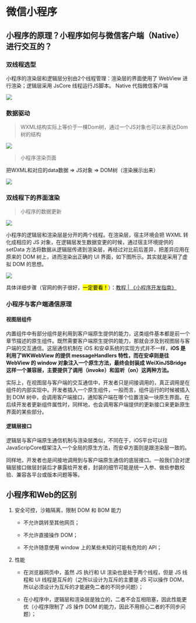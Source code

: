 # 微信小程序

## 小程序的原理？小程序如何与微信客户端（Native）进行交互的？

### 双线程选型

小程序的渲染层和逻辑层分别由2个线程管理：渲染层的界面使用了 WebView 进行渲染；逻辑层采用 JsCore 线程运行JS脚本。 Native 代指微信客户端

![](https://tva1.sinaimg.cn/large/008i3skNly1gxsogozrrej314h0u0tcd.jpg)

### 数据驱动

> WXML结构实际上等价于一棵Dom树，通过一个JS对象也可以来表达Dom树的结构

![](https://tva1.sinaimg.cn/large/008i3skNgy1gzekd1kcfyj30wq0o9dh4.jpg)

> 小程序渲染页面

把WXML和对应的data数据 => JS对象 => DOM树（渲染展示出来）

![](https://tva1.sinaimg.cn/large/008i3skNgy1gzekdjfwdtj30wq0do0tf.jpg)

### 双线程下的界面渲染

> 小程序的数据更新

![](https://tva1.sinaimg.cn/large/008i3skNgy1gzekbz12nqj31560oc0vb.jpg)

小程序的逻辑层和渲染层是分开的两个线程。在渲染层，宿主环境会把 WXML 转化成相应的 JS 对象，在逻辑层发生数据变更的时候，通过宿主环境提供的 setData 方法将数据从逻辑层传递到渲染层，再经过对比前后差异，把差异应用在原来的 DOM 树上，进而渲染出正确的 UI 界面，如下图所示。其实就是采用了虚拟 DOM 的思想。

![](https://tva1.sinaimg.cn/large/008i3skNly1gxspgr9ucsj30wq0n4diu.jpg)

具体详细步骤（官网的例子很好，<mark>一定要看！</mark>）：[教程 | 《小程序开发指南》](https://developers.weixin.qq.com/ebook?action=get_post_info&docid=0000286f908988db00866b85f5640a)

### 小程序与客户端通信原理

#### 视图层组件

内置组件中有部分组件是利用到客户端原生提供的能力，这类组件基本都是前一个章节描述的原生组件。既然需要客户端原生提供的能力，那就会涉及到视图层与客户端的交互通信。这层通信机制在 iOS 和安卓系统的实现方式并不一样，**iOS 是利用了WKWebView 的提供 messageHandlers 特性，而在安卓则是往 WebView 的 window 对象注入一个原生方法，最终会封装成 WeiXinJSBridge 这样一个兼容层，主要提供了调用（invoke）和监听（on）这两种方法。**

实际上，在视图层与客户端的交互通信中，开发者只是间接调用的，真正调用是在组件的内部实现中。开发者插入一个原生组件，一般而言，组件运行的时候被插入到 DOM 树中，会调用客户端接口，通知客户端在哪个位置渲染一块原生界面。在后续开发者更新组件属性时，同样地，也会调用客户端提供的更新接口来更新原生界面的某些部分。

#### 逻辑层接口

逻辑层与客户端原生通信机制与渲染层类似，不同在于，iOS平台可以往JavaScripCore框架注入一个全局的原生方法，而安卓方面则是跟渲染层一致的。

同样地，开发者也是间接地调用到与客户端原生通信的底层接口。一般我们会对逻辑层接口做层封装后才暴露给开发者，封装的细节可能是统一入参、做些参数校验、兼容各平台或版本问题等等。

## 小程序和Web的区别

1. 安全可控，沙箱隔离，限制 DOM 和 BOM 能力

   * 不允许跳转至其他网页；

   * 不允许直接操作 DOM；

   * 不允许随意使用 window 上的某些未知的可能有危险的 API；

2. 性能

   * 在浏览器网页中，虽然 JS 执行和 UI 渲染也是处于两个线程，但是 JS 线程和 UI 线程是互斥的（之所以设计为互斥的主要是 JS 可以操作 DOM，所以必须设计为互斥的才能避免二者的不同步问题）；

   * 在小程序中，逻辑层和渲染层是独立的，二者不会互相阻塞，因此性能更优（小程序限制了 JS 操作 DOM 的能力，因此不用担心二者的不同步问题）；